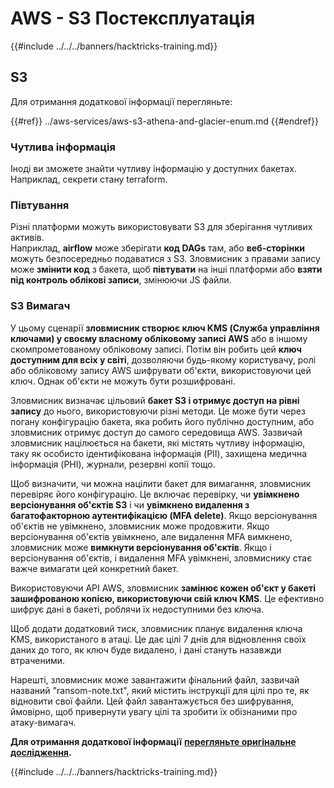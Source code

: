 # AWS - S3 Постексплуатація

{{#include ../../../banners/hacktricks-training.md}}

## S3

Для отримання додаткової інформації перегляньте:

{{#ref}}
../aws-services/aws-s3-athena-and-glacier-enum.md
{{#endref}}

### Чутлива інформація

Іноді ви зможете знайти чутливу інформацію у доступних бакетах. Наприклад, секрети стану terraform.

### Півтування

Різні платформи можуть використовувати S3 для зберігання чутливих активів.\
Наприклад, **airflow** може зберігати **код DAGs** там, або **веб-сторінки** можуть безпосередньо подаватися з S3. Зловмисник з правами запису може **змінити код** з бакета, щоб **півтувати** на інші платформи або **взяти під контроль облікові записи**, змінюючи JS файли.

### S3 Вимагач

У цьому сценарії **зловмисник створює ключ KMS (Служба управління ключами) у своєму власному обліковому записі AWS** або в іншому скомпрометованому обліковому записі. Потім він робить цей **ключ доступним для всіх у світі**, дозволяючи будь-якому користувачу, ролі або обліковому запису AWS шифрувати об'єкти, використовуючи цей ключ. Однак об'єкти не можуть бути розшифровані.

Зловмисник визначає цільовий **бакет S3 і отримує доступ на рівні запису** до нього, використовуючи різні методи. Це може бути через погану конфігурацію бакета, яка робить його публічно доступним, або зловмисник отримує доступ до самого середовища AWS. Зазвичай зловмисник націлюється на бакети, які містять чутливу інформацію, таку як особисто ідентифікована інформація (PII), захищена медична інформація (PHI), журнали, резервні копії тощо.

Щоб визначити, чи можна націлити бакет для вимагання, зловмисник перевіряє його конфігурацію. Це включає перевірку, чи **увімкнено версіонування об'єктів S3** і чи **увімкнено видалення з багатофакторною аутентифікацією (MFA delete)**. Якщо версіонування об'єктів не увімкнено, зловмисник може продовжити. Якщо версіонування об'єктів увімкнено, але видалення MFA вимкнено, зловмисник може **вимкнути версіонування об'єктів**. Якщо і версіонування об'єктів, і видалення MFA увімкнені, зловмиснику стає важче вимагати цей конкретний бакет.

Використовуючи API AWS, зловмисник **замінює кожен об'єкт у бакеті зашифрованою копією, використовуючи свій ключ KMS**. Це ефективно шифрує дані в бакеті, роблячи їх недоступними без ключа.

Щоб додати додатковий тиск, зловмисник планує видалення ключа KMS, використаного в атаці. Це дає цілі 7 днів для відновлення своїх даних до того, як ключ буде видалено, і дані стануть назавжди втраченими.

Нарешті, зловмисник може завантажити фінальний файл, зазвичай названий "ransom-note.txt", який містить інструкції для цілі про те, як відновити свої файли. Цей файл завантажується без шифрування, ймовірно, щоб привернути увагу цілі та зробити їх обізнаними про атаку-вимагач.

**Для отримання додаткової інформації** [**перегляньте оригінальне дослідження**](https://rhinosecuritylabs.com/aws/s3-ransomware-part-1-attack-vector/)**.**

{{#include ../../../banners/hacktricks-training.md}}
